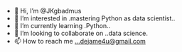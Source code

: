 - 👋 Hi, I’m @JKgbadmus
- 👀 I’m interested in .mastering Python as data scientist..
- 🌱 I’m currently learning .Python..
- 💞️ I’m looking to collaborate on ..data science.
- 📫 How to reach me ...dejame4u@gmail.com

<!---
JKgbadmus/JKgbadmus is a data scientist✨ special ✨ repository because its `README.md` (this file) appears on your GitHub profile.
You can click the Preview link to take a look at your changes.
--->
